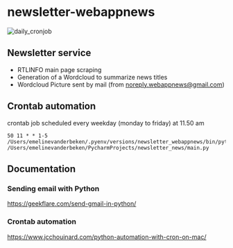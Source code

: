 # newsletter-webappnews

![daily_cronjob](https://github.dev/e-vdb/newsletter-webappnews/actions/workflows/run_app.yml/badge.svg)

## Newsletter service
- RTLINFO main page scraping
- Generation of a Wordcloud to summarize news titles 
- Wordcloud Picture sent by mail (from noreply.webappnews@gmail.com)

## Crontab automation
crontab job scheduled every weekday (monday to friday) at 11.50 am
```
50 11 * * 1-5 /Users/emelinevanderbeken/.pyenv/versions/newsletter_webappnews/bin/python /Users/emelinevanderbeken/PycharmProjects/newsletter_news/main.py
```

## Documentation

### Sending email with Python
https://geekflare.com/send-gmail-in-python/

### Crontab automation
https://www.jcchouinard.com/python-automation-with-cron-on-mac/
